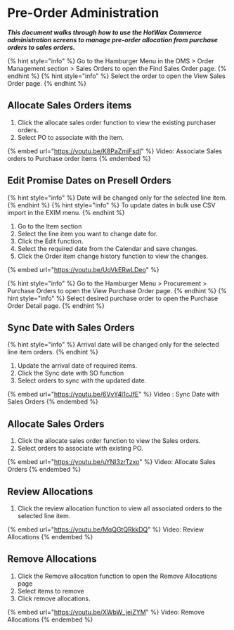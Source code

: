 # Pre-Order Administration

_**This document walks through how to use the HotWax Commerce  administration  screens to manage pre-order allocation from purchase orders to sales orders.**_

{% hint style="info" %}
 Go to  the Hamburger Menu in the OMS > Order Management section > Sales Orders to open the Find Sales Order page.
{% endhint %}
{% hint style="info" %}
  Select the order to open the View Sales Order page.
{% endhint %}

## Allocate Sales Orders items

1. Click the allocate sales order function to view the existing purchaser orders.
2. Select PO to associate with the item.

{% embed url="https://youtu.be/K8PaZmiFsdI" %}
Video: Associate Sales orders to Purchase order items
{% endembed %}

## Edit Promise Dates on Presell Orders
{% hint style="info" %}
Date will be changed only for the selected line item.
{% endhint %}
{% hint style="info" %}
To update dates in bulk use CSV import in the EXIM menu.
{% endhint %}

1. Go to the Item section
2. Select the line item you want to change date for.
3. Click the Edit function.
4. Select the required date from the Calendar and save changes.
5. Click the Order item change history function to view the changes.

{% embed url="https://youtu.be/UoVkERwLDeo" %}

{% hint style="info" %}
Go to the Hamburger Menu > Procurement > Purchase Orders to open the View Purchase Order page.
{% endhint %}
{% hint style="info" %}
Select desired purchase order to open the Purchase Order Detail page.
{% endhint %}

## Sync Date with Sales Orders

{% hint style="info" %}
Arrival date will be changed only for the selected line item orders.&#x20;
{% endhint %}

1. Update the arrival date of required items.
2. Click the Sync date with SO function
3. Select orders to sync with the updated date.&#x20;

{% embed url="https://youtu.be/6VvY4l1cJfE" %}
Video : Sync Date with Sales Orders
{% endembed %}

## Allocate Sales Orders

1. Click the allocate sales order function to view the Sales orders.
2. Select orders to associate with existing PO.

{% embed url="https://youtu.be/uYNI3zrTzxo" %}
Video: Allocate Sales Orders
{% endembed %}

## Review Allocations

1. Click the review allocation function to view all associated orders to the selected line item.

{% embed url="https://youtu.be/MqQGtQRkkDQ" %}
Video: Review Allocations
{% endembed %}

## Remove Allocations

1. Click the Remove allocation function to open the Remove Allocations page
2. Select items to remove
3. Click remove allocations.

{% embed url="https://youtu.be/XWbW_jeiZYM" %}
Video: Remove Allocations
{% endembed %}
